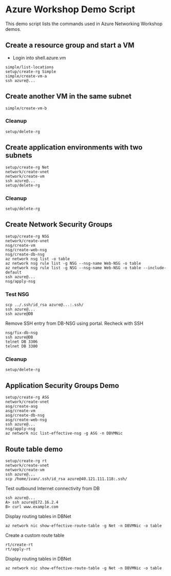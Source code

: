 # Azure Workshop Demo Script

This demo script lists the commands used in Azure Networking Workshop demos.

## Create a resource group and start a VM

* Login into shell.azure.vm

```
simple/list-locations
setup/create-rg Simple
simple/create-vm-a
ssh azure@...
```

## Create another VM in the same subnet

```
simple/create-vm-b
```

### Cleanup

```
setup/delete-rg
```

## Create application environments with two subnets

```
setup/create-rg Net
network/create-vnet
network/create-vm
ssh azure@...
setup/delete-rg
```

### Cleanup

```
setup/delete-rg
```

## Create Network Security Groups

```
setup/create-rg NSG
network/create-vnet
nsg/create-vm
nsg/create-web-nsg
nsg/create-db-nsg
az network nsg list -o table
az network nsg rule list -g NSG --nsg-name Web-NSG -o table
az network nsg rule list -g NSG --nsg-name Web-NSG -o table --include-default
ssh azure@...
nsg/apply-nsg
```

### Test NSG

```
scp ../.ssh/id_rsa azure@...:.ssh/
ssh azure@...
ssh azure@DB
```

Remove SSH entry from DB-NSG using portal. Recheck with SSH

```
nsg/fix-db-nsg
ssh azure@DB
telnet DB 3306
telnet DB 3300
```

### Cleanup

```
setup/delete-rg
```

## Application Security Groups Demo

```
setup/create-rg ASG
network/create-vnet
asg/create-asg
asg/create-vm
asg/create-db-nsg
asg/create-web-nsg
ssh azure@...
nsg/apply-nsg
az network nic list-effective-nsg -g ASG -n DBVMNic
```

## Route table demo

```
setup/create-rg rt
network/create-vnet
network/create-vm
ssh azure@...
scp /home/ivan/.ssh/id_rsa azure@40.121.111.118:.ssh/
```

Test outbound Internet connectivity from DB

```
ssh azure@...
A> ssh azure@172.16.2.4
B> curl www.example.com
```

Display routing tables in DBNet

```
az network nic show-effective-route-table -g Net -n DBVMNic -o table
```

Create a custom route table

```
rt/create-rt
rt/apply-rt
```

Display routing tables in DBNet

```
az network nic show-effective-route-table -g Net -n DBVMNic -o table
```
